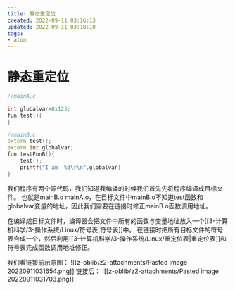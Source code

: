 ```yaml
---
title: 静态重定位
created: 2022-09-11 03:16:13
updated: 2022-09-11 03:18:10
tags: 
- atom
---
```

# 静态重定位

```cpp
//mainA.c

int globalvar=0x123;
fun test(){
}

//mainB.c
extern test();
extern int globalvar;
fun testFunB(){
	test();
	printf("I am  %d\r\n",globalvar)
}
```

我们程序有两个源代码，我们知道我编译的时候我们首先先将程序编译成目标文件。
也就是mainB.o mainA.o，在目标文件中mainB.o不知道test函数和globalvar变量的地址，因此我们需要在链接时修正mainB.o函数调用地址。

在编译成目标文件时，编译器会把文件中所有的函数与变量地址放入一个[[3-计算机科学/3-操作系统/Linux/符号表|符号表]]中。
在链接时把所有目标文件的符号表合成一个，然后利用[[3-计算机科学/3-操作系统/Linux/重定位表|重定位表]]和符号表完成函数调用地址修正。

我们看链接前示意图：
![[z-oblib/z2-attachments/Pasted image 20220911031654.png]]
链接后：
![[z-oblib/z2-attachments/Pasted image 20220911031703.png]]
